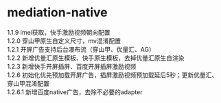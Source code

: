 # mediation-native

1.1.9 imei获取，快手激励视频朝向配置<br />
1.2.0 穿山甲原生自定义尺寸，mv混淆配置<br />
1.2.1 开屏广告支持后台瀑布流（穿山甲、优量汇、AG）<br />
1.2.2 新增优量汇原生模板、快手原生模板，去掉优量汇原生自渲染<br />
1.2.3 新增快手开屏插屏、百度开屏插屏激励视频<br />
1.2.6 初始化优先预加载开屏广告，插屏激励视频预加载延后5秒；更新优量汇、穿山甲混淆配置<br />
1.2.6.1 新增百度native广告，去除不必要的adapter<br />
